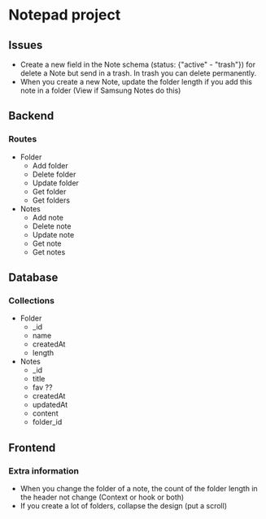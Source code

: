 # Notepad project

## Issues

- Create a new field in the Note schema (status: {"active" - "trash"}) for delete a Note but send in a trash. In trash you can delete permanently.
- When you create a new Note, update the folder length if you add this note in a folder (View if Samsung Notes do this)

## Backend

### Routes

- Folder
    - Add folder
    - Delete folder
    - Update folder
    - Get folder
    - Get folders
- Notes
    - Add note
    - Delete note
    - Update note
    - Get note
    - Get notes


## Database

### Collections

- Folder
    - _id
    - name
    - createdAt
    - length
- Notes
    - _id
    - title
    - fav ??
    - createdAt
    - updatedAt
    - content
    - folder_id


## Frontend

### Extra information

- When you change the folder of a note, the count of the folder length in the header not change (Context or hook or both)
- If you create a lot of folders, collapse the design (put a scroll)
